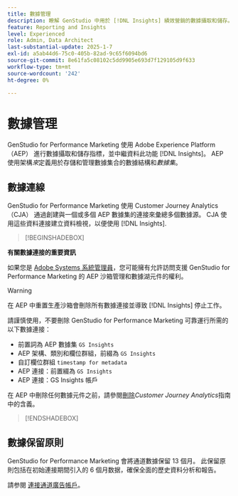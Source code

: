 ```yaml
---
title: 數據管理
description: 瞭解 GenStudio 中用於 [!DNL Insights] 績效營銷的數據攝取和儲存。
feature: Reporting and Insights
level: Experienced
role: Admin, Data Architect
last-substantial-update: 2025-1-7
exl-id: a5ab44d6-75c0-405b-82ad-9c65f6094bd6
source-git-commit: 8e61fa5c08102c5dd9905e693d7f129105d9f633
workflow-type: tm+mt
source-wordcount: '242'
ht-degree: 0%

---
```


# 數據管理

GenStudio for Performance Marketing 使用 Adobe Experience Platform （AEP） 進行數據攝取和儲存指標，並中繼資料此功能 [!DNL Insights]。 AEP 使用架構&#x200B;_來_&#x200B;定義用於存儲和管理數據集合的數據結構和&#x200B;_數據集_。

## 數據連線

GenStudio for Performance Marketing 使用 Customer Journey Analytics （CJA） 通過創建與一個或多個 AEP 數據集的連接來彙總多個數據源。 CJA 使用這些資料連接建立資料檢視，以便使用 [!DNL Insights].

>[!BEGINSHADEBOX]

**有關數據連接的重要資訊**

如果您是 [Adobe Systems 系統管理員](/help/user-guide/user-roles.md#adobe-system-administrator-vs-genstudio-system-manager)，您可能擁有允許訪問支援 GenStudio for Performance Marketing 的 AEP 沙箱管理和數據湖元件的權利。

>[!WARNING]
>
>在 AEP 中重置生產沙箱會刪除所有數據連接並導致 [!DNL Insights] 停止工作。

請謹慎使用，不要刪除 GenStudio for Performance Marketing 可靠運行所需的以下數據連接：

- 前置詞為 AEP 數據集 `GS Insights`
- AEP 架構、類別和欄位群組，前綴為 `GS Insights`
- 自訂欄位群組 `timestamp for metadata`
- AEP 連接：前置綴為 `GS Insights`
- AEP 連接：GS Insights 帳戶

在 AEP 中刪除任何數據元件之前，請參閱[刪除](https://experienceleague.adobe.com/en/docs/analytics-platform/using/technotes/deletion)_Customer Journey Analytics_&#x200B;指南中的含義。

>[!ENDSHADEBOX]

## 數據保留原則

GenStudio for Performance Marketing 會將通道數據保留 13 個月。 此保留原則包括在初始連接期間引入的 6 個月数据，確保全面的歷史資料分析和報告。

請参閱 [連接通道廣告帳戶](/help/user-guide/connectors/connect-channel.md)。

